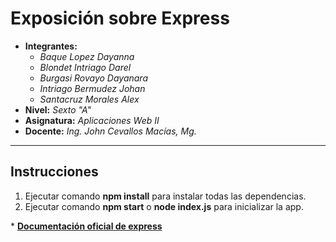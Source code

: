 # Exposición sobre Express

- **Integrantes:**
  - _Baque Lopez Dayanna_
  - _Blondet Intriago Darel_
  - _Burgasi Rovayo Dayanara_
  - _Intriago Bermudez Johan_
  - _Santacruz Morales Alex_
- **Nivel:** _Sexto "A"_
- **Asignatura:** _Aplicaciones Web II_
- **Docente:** _Ing. John Cevallos Macías, Mg._

---

## Instrucciones

1. Ejecutar comando **npm install** para instalar todas las dependencias.
1. Ejecutar comando **npm start** o **node index.js** para inicializar la app.

\* **[Documentación oficial de express](https://expressjs.com/es/starter/installing.html)**
